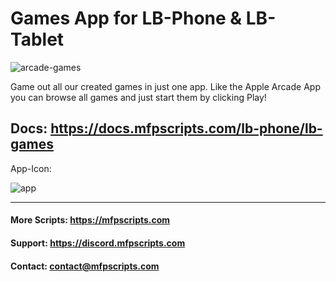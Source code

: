 # Games App for LB-Phone & LB-Tablet

![arcade-games](https://github.com/user-attachments/assets/f7caf664-b983-4190-b3e9-8b03314bc1dd)


Game out all our created games in just one app.
Like the Apple Arcade App you can browse all games and just start them by clicking Play!

Docs: https://docs.mfpscripts.com/lb-phone/lb-games
------------------------------------------


App-Icon:

![app](https://github.com/user-attachments/assets/8d42e8df-9029-4d54-a88f-ed1a0f127b62)

------------------------------------------

#### More Scripts: https://mfpscripts.com
#### Support: https://discord.mfpscripts.com
#### Contact: contact@mfpscripts.com
